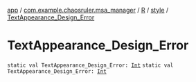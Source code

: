 [app](../../../index.md) / [com.example.chaosruler.msa_manager](../../index.md) / [R](../index.md) / [style](index.md) / [TextAppearance_Design_Error](.)

# TextAppearance_Design_Error

`static val TextAppearance_Design_Error: `[`Int`](https://kotlinlang.org/api/latest/jvm/stdlib/kotlin/-int/index.html)
`static val TextAppearance_Design_Error: `[`Int`](https://kotlinlang.org/api/latest/jvm/stdlib/kotlin/-int/index.html)
